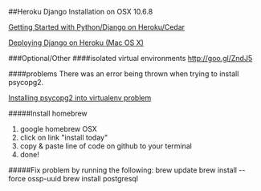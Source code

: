 ##Heroku Django Installation on OSX 10.6.8

[Getting Started with Python/Django on Heroku/Cedar](http://goo.gl/5mHxk)

[Deploying Django on Heroku (Mac OS X)](http://goo.gl/Bre97)






###Optional/Other
####isolated virtual environments
<http://goo.gl/ZndJ5>


####problems
There was an error being thrown when trying to install psycopg2.

[Installing psycopg2 into virtualenv problem](http://goo.gl/nI3kC)

#####Install homebrew
1. google homebrew OSX
2. click on link "install today"
3. copy & paste line of code on github to your terminal
4. done!

#####Fix problem by running the following:
	brew update 
	brew install --force ossp-uuid
	brew install postgresql
